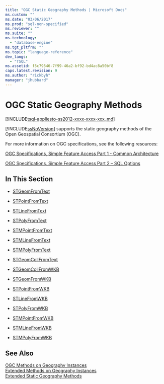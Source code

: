 ```yaml
---
title: "OGC Static Geography Methods | Microsoft Docs"
ms.custom: ""
ms.date: "03/06/2017"
ms.prod: "sql-non-specified"
ms.reviewer: ""
ms.suite: ""
ms.technology: 
  - "database-engine"
ms.tgt_pltfrm: ""
ms.topic: "language-reference"
dev_langs: 
  - "TSQL"
ms.assetid: f5c79546-7f99-46a2-bf92-bd4ac8a50bf8
caps.latest.revision: 9
ms.author: "rickbyh"
manager: "jhubbard"
---
```

# OGC Static Geography Methods
[!INCLUDE[tsql-appliesto-ss2012-xxxx-xxxx-xxx_md](../../integration-services/system/stored-procedures/includes/tsql-appliesto-ss2012-xxxx-xxxx-xxx-md.md)]

  [!INCLUDE[ssNoVersion](../../advanced-analytics/r-services/includes/ssnoversion-md.md)] supports the static geography methods of the Open Geospatial Consortium (OGC).  
  
 For more information on OGC specifications, see the following resources:  
  
 [OGC Specifications, Simple Feature Access Part 1 - Common Architecture](http://go.microsoft.com/fwlink/?LinkId=93627)  
  
 [OGC Specifications, Simple Feature Access Part 2 – SQL Options](http://go.microsoft.com/fwlink/?LinkId=93628)  
  
## In This Section  
  
-   [STGeomFromText](../../t-sql/data-types/stgeomfromtext-geography-data-type.md)  
  
-   [STPointFromText](../../t-sql/data-types/stpointfromtext-geography-data-type.md)  
  
-   [STLineFromText](../../t-sql/data-types/stlinefromtext-geography-data-type.md)  
  
-   [STPolyFromText](../../t-sql/data-types/stpolyfromtext-geography-data-type.md)  
  
-   [STMPointFromText](../../t-sql/data-types/stmpointfromtext-geography-data-type.md)  
  
-   [STMLineFromText](../../t-sql/data-types/stmlinefromtext-geography-data-type.md)  
  
-   [STMPolyFromText](../../t-sql/data-types/stmpolyfromtext-geography-data-type.md)  
  
-   [STGeomCollFromText](../../t-sql/data-types/stgeomcollfromtext-geography-data-type.md)  
  
-   [STGeomCollFromWKB](../../t-sql/data-types/stgeomcollfromwkb-geography-data-type.md)  
  
-   [STGeomFromWKB](../../t-sql/data-types/stgeomfromwkb-geography-data-type.md)  
  
-   [STPointFromWKB](../../t-sql/data-types/stpointfromwkb-geography-data-type.md)  
  
-   [STLineFromWKB](../../t-sql/data-types/stlinefromwkb-geography-data-type.md)  
  
-   [STPolyFromWKB](../../t-sql/data-types/stpolyfromwkb-geography-data-type.md)  
  
-   [STMPointFromWKB](../../t-sql/data-types/stmpointfromwkb-geography-data-type.md)  
  
-   [STMLineFromWKB](../../t-sql/data-types/stmlinefromwkb-geography-data-type.md)  
  
-   [STMPolyFromWKB](../../t-sql/data-types/stmpolyfromwkb-geography-data-type.md)  
  
## See Also  
 [OGC Methods on Geography Instances](../../t-sql/data-types/ogc-methods-on-geography-instances.md)   
 [Extended Methods on Geography Instances](../../t-sql/data-types/extended-methods-on-geography-instances.md)   
 [Extended Static Geography Methods](../../t-sql/data-types/extended-static-geography-methods.md)  
  
  